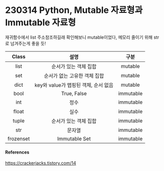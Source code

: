 # 230314 Python, Mutable 자료형과 Immutable 자료형

재귀함수에서 list 주소참조하길래 확인해보니 mutable이었다, 메모리 줄이기 위해 str로 넘겨주는게 좋을 듯!

|   Class   |                 설명                 |   구분    |
| :-------: | :----------------------------------: | :-------: |
|   list    |        순서가 있는 객체 집합         |  mutable  |
|    set    |     순서가 없는 고유한 객체 집합     |  mutable  |
|   dict    | key와 value가 맵핑된 객체, 순서 없음 |  mutable  |
|   bool    |             True, False              | immutable |
|    int    |                 정수                 | immutable |
|   float   |                 실수                 | immutable |
|   tuple   |        순서가 있는 객체 집합         | immutable |
|    str    |                문자열                | immutable |
| frozenset |            Immutable Set             | immutable |

#### References

https://crackerjacks.tistory.com/14
